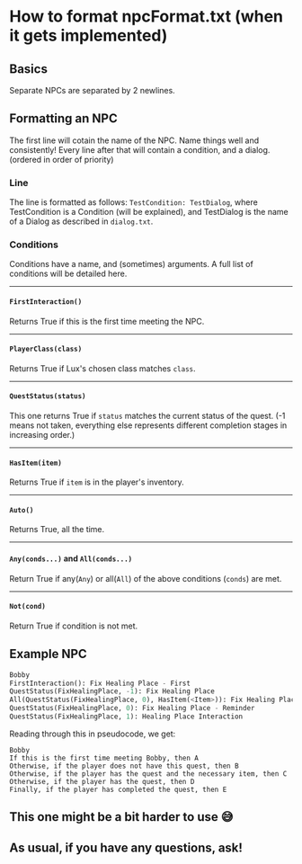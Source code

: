 # How to format npcFormat.txt (when it gets implemented)

## Basics

Separate NPCs are separated by 2 newlines.

## Formatting an NPC
The first line will cotain the name of the NPC. Name things well and consistently!
Every line after that will contain a condition, and a dialog. (ordered in order of priority)

### Line
The line is formatted as follows:
`TestCondition: TestDialog`, where TestCondition is a Condition (will be explained), and TestDialog is the name of a Dialog as described in `dialog.txt`.

### Conditions
Conditions have a name, and (sometimes) arguments. A full list of conditions will be detailed here.
___
#### `FirstInteraction()`
Returns True if this is the first time meeting the NPC.
___
#### `PlayerClass(class)`
Returns True if Lux's chosen class matches `class`.
___
#### `QuestStatus(status)`
This one returns True if `status` matches the current status of the quest. (-1 means not taken, everything else represents different completion stages in increasing order.)
___
#### `HasItem(item)`
Returns True if `item` is in the player's inventory.
___
#### `Auto()`
Returns True, all the time.
___
#### `Any(conds...)` and `All(conds...)`
Return True if any(`Any`) or all(`All`) of the above conditions (`conds`) are met.
___
#### `Not(cond)`
Return True if condition is not met.

## Example NPC

```py
Bobby
FirstInteraction(): Fix Healing Place - First
QuestStatus(FixHealingPlace, -1): Fix Healing Place
All(QuestStatus(FixHealingPlace, 0), HasItem(<Item>)): Fix Healing Place - Conditions met
QuestStatus(FixHealingPlace, 0): Fix Healing Place - Reminder
QuestStatus(FixHealingPlace, 1): Healing Place Interaction
```

Reading through this in pseudocode, we get:

```
Bobby
If this is the first time meeting Bobby, then A
Otherwise, if the player does not have this quest, then B
Otherwise, if the player has the quest and the necessary item, then C
Otherwise, if the player has the quest, then D
Finally, if the player has completed the quest, then E
```

## This one might be a bit harder to use :sweat_smile:
## As usual, if you have any questions, ask!